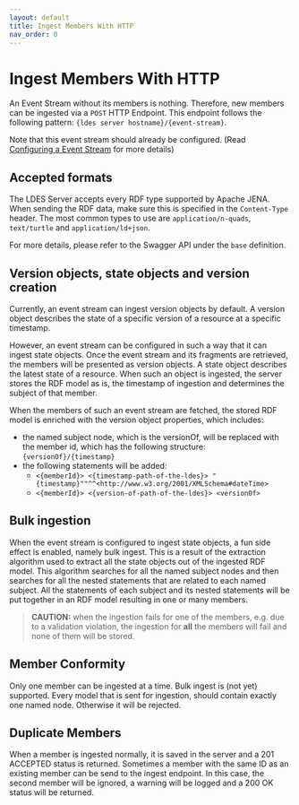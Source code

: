 ```yaml
---
layout: default
title: Ingest Members With HTTP
nav_order: 0
---
```


# Ingest Members With HTTP

An Event Stream without its members is nothing. Therefore, new members can be ingested via
a `POST` HTTP Endpoint. This endpoint follows the following pattern:
`{ldes server hostname}/{event-stream}`.

Note that this event stream should already be configured.
(Read [Configuring a Event Stream](../configuration/event-stream) for more details)

## Accepted formats

The LDES Server accepts every RDF type supported by Apache JENA.
When sending the RDF data, make sure this is specified in the `Content-Type` header.
The most common types to use are `application/n-quads`, `text/turtle` and `application/ld+json`.

For more details, please refer to the Swagger API under the `base` definition.

## Version objects, state objects and version creation

Currently, an event stream can ingest version objects by default. A version object describes the state of a specific
version of a resource at a specific timestamp.

However, an event stream can be configured in such a way that it can ingest state objects. Once the event stream and
its fragments are retrieved, the members will be presented as version objects. A state object describes the latest state
of a resource. When such an object is ingested, the server stores the RDF model as is, the timestamp of ingestion and
determines the subject of that member.

When the members of such an event stream are fetched, the stored RDF model is enriched with the version object
properties,
which includes:

- the named subject node, which is the versionOf, will be replaced with the member id, which has the following
  structure: `{versionOf}/{timestamp}`
- the following statements will be added:
    * `<{memberId}> <{timestamp-path-of-the-ldes}> "{timestamp}""^^<http://www.w3.org/2001/XMLSchema#dateTime>`
    * `<{memberId}> <{version-of-path-of-the-ldes}> <versionOf>`

## Bulk ingestion

When the event stream is configured to ingest state objects, a fun side effect is enabled, namely bulk ingest. This is a
result of the extraction algorithm used to extract all the state objects out of the ingested RDF model. This algorithm
searches for all the named subject nodes and then searches for all the nested statements that are related to each named
subject. All the statements of each subject and its nested statements will be put together in an RDF model resulting in
one or many members.

> **CAUTION:** when the ingestion fails for one of the members, e.g. due to a validation violation,
> the ingestion for **all** the members will fail and none of them will be stored.

## Member Conformity

Only one member can be ingested at a time. Bulk ingest is (not yet) supported.
Every model that is sent for ingestion, should contain exactly one named node.
Otherwise it will be rejected.

## Duplicate Members

When a member is ingested normally, it is saved in the server and a 201 ACCEPTED status is returned.
Sometimes a member with the same ID as an existing member can be send to the ingest endpoint.
In this case, the second member will be ignored, a warning will be logged and a 200 OK status will be returned.